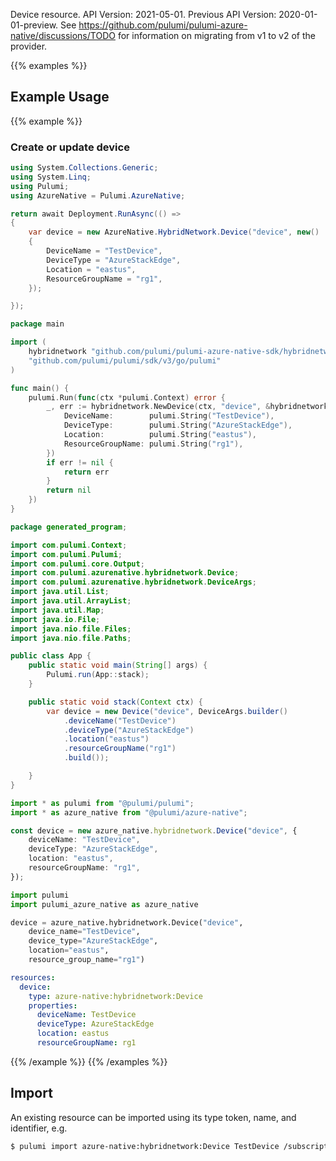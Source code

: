 Device resource.
API Version: 2021-05-01.
Previous API Version: 2020-01-01-preview. See https://github.com/pulumi/pulumi-azure-native/discussions/TODO for information on migrating from v1 to v2 of the provider.

{{% examples %}}
## Example Usage
{{% example %}}
### Create or update device
```csharp
using System.Collections.Generic;
using System.Linq;
using Pulumi;
using AzureNative = Pulumi.AzureNative;

return await Deployment.RunAsync(() => 
{
    var device = new AzureNative.HybridNetwork.Device("device", new()
    {
        DeviceName = "TestDevice",
        DeviceType = "AzureStackEdge",
        Location = "eastus",
        ResourceGroupName = "rg1",
    });

});


```

```go
package main

import (
	hybridnetwork "github.com/pulumi/pulumi-azure-native-sdk/hybridnetwork"
	"github.com/pulumi/pulumi/sdk/v3/go/pulumi"
)

func main() {
	pulumi.Run(func(ctx *pulumi.Context) error {
		_, err := hybridnetwork.NewDevice(ctx, "device", &hybridnetwork.DeviceArgs{
			DeviceName:        pulumi.String("TestDevice"),
			DeviceType:        pulumi.String("AzureStackEdge"),
			Location:          pulumi.String("eastus"),
			ResourceGroupName: pulumi.String("rg1"),
		})
		if err != nil {
			return err
		}
		return nil
	})
}

```

```java
package generated_program;

import com.pulumi.Context;
import com.pulumi.Pulumi;
import com.pulumi.core.Output;
import com.pulumi.azurenative.hybridnetwork.Device;
import com.pulumi.azurenative.hybridnetwork.DeviceArgs;
import java.util.List;
import java.util.ArrayList;
import java.util.Map;
import java.io.File;
import java.nio.file.Files;
import java.nio.file.Paths;

public class App {
    public static void main(String[] args) {
        Pulumi.run(App::stack);
    }

    public static void stack(Context ctx) {
        var device = new Device("device", DeviceArgs.builder()        
            .deviceName("TestDevice")
            .deviceType("AzureStackEdge")
            .location("eastus")
            .resourceGroupName("rg1")
            .build());

    }
}

```

```typescript
import * as pulumi from "@pulumi/pulumi";
import * as azure_native from "@pulumi/azure-native";

const device = new azure_native.hybridnetwork.Device("device", {
    deviceName: "TestDevice",
    deviceType: "AzureStackEdge",
    location: "eastus",
    resourceGroupName: "rg1",
});

```

```python
import pulumi
import pulumi_azure_native as azure_native

device = azure_native.hybridnetwork.Device("device",
    device_name="TestDevice",
    device_type="AzureStackEdge",
    location="eastus",
    resource_group_name="rg1")

```

```yaml
resources:
  device:
    type: azure-native:hybridnetwork:Device
    properties:
      deviceName: TestDevice
      deviceType: AzureStackEdge
      location: eastus
      resourceGroupName: rg1

```

{{% /example %}}
{{% /examples %}}

## Import

An existing resource can be imported using its type token, name, and identifier, e.g.

```sh
$ pulumi import azure-native:hybridnetwork:Device TestDevice /subscriptions/subid/resourceGroups/rg1/providers/Microsoft.HybridNetwork/devices/TestDevice 
```
